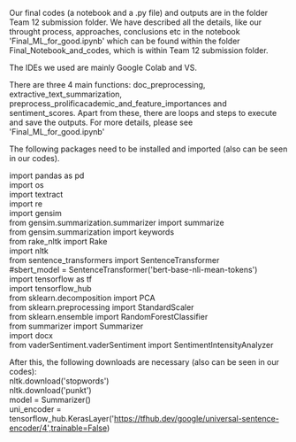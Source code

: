 Our final codes (a notebook and a .py file) and outputs are in the folder Team 12 submission folder. 
We have described all the details, like our throught process, approaches, conclusions etc in the notebook 'Final_ML_for_good.ipynb' which can be found within the folder Final_Notebook_and_codes, which is within Team 12 submission folder. <br>

The IDEs we used are mainly Google Colab and VS.<br>

There are three 4 main functions: doc_preprocessing, extractive_text_summarization, preprocess_prolificacademic_and_feature_importances and sentiment_scores. Apart from these, there are loops and steps to execute and save the outputs. For more details, please see 'Final_ML_for_good.ipynb'<br>

The following packages need to be installed and imported (also can be seen in our codes).<br>

import pandas as pd <br>
import os <br>
import textract <br>
import re <br>
import gensim<br>
from gensim.summarization.summarizer import summarize <br>
from gensim.summarization import keywords <br>
from rake_nltk import Rake <br>
import nltk <br>
from sentence_transformers import SentenceTransformer <br>
#sbert_model = SentenceTransformer('bert-base-nli-mean-tokens') <br>
import tensorflow as tf <br>
import tensorflow_hub <br>
from sklearn.decomposition import PCA <br>
from sklearn.preprocessing import StandardScaler <br>
from sklearn.ensemble import RandomForestClassifier <br>
from summarizer import Summarizer <br>
import docx <br>
from vaderSentiment.vaderSentiment import SentimentIntensityAnalyzer <br>

After this, the following downloads are necessary (also can be seen in our codes):<br>
nltk.download('stopwords') <br>
nltk.download('punkt') <br>
model = Summarizer() <br>
uni_encoder = tensorflow_hub.KerasLayer('https://tfhub.dev/google/universal-sentence-encoder/4',trainable=False)
